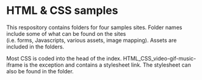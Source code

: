 <h1>HTML & CSS samples</h1>

<p>This respository contains folders for four samples sites. Folder names include some of what can be found on the sites <br>
(i.e. forms, Javascripts, various assets, image mapping). Assets are included in the folders.

Most CSS is coded into the head of the index. HTML_CSS_video-gif-music-iframe is the exception and contains a stylesheet link.
The stylesheet can also be found in the folder.</p>
